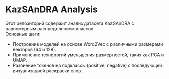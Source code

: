 # KazSAnDRA Analysis

Этот репозиторий содержит анализ датасета KazSAnDRA с равномерным распределением классов.  
Основные шаги:
- Построение моделей на основе Word2Vec с различными размерами векторов (64 и 128).
- Применение технологий уменьшения размерностей, таких как PCA и UMAP.
- Разбиение токенов на подклассы (positive, negative) с последующей визуализацией раскраски слов.

